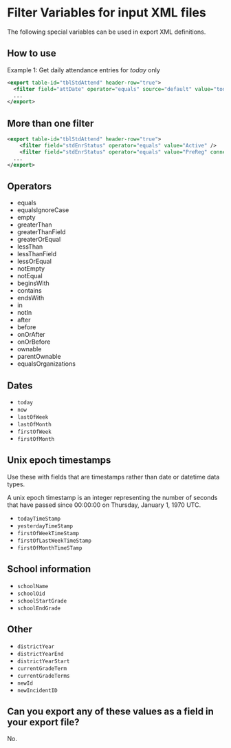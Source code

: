 # Filter Variables for input XML files
The following special variables can be used in export XML definitions.

## How to use
Example 1: Get daily attendance entries for _today_ only
```xml
<export table-id="tblStdAttend" header-row="true">
  <filter field="attDate" operator="equals" source="default" value="today" />
  ...
</export>
```

## More than one filter
```xml
<export table-id="tblStdAttend" header-row="true">
    <filter field="stdEnrStatus" operator="equals" value="Active" />
    <filter field="stdEnrStatus" operator="equals" value="PreReg" connector="or" />
  ...
</export>
```

## Operators
* equals
* equalsIgnoreCase
* empty
* greaterThan
* greaterThanField
* greaterOrEqual
* lessThan
* lessThanField
* lessOrEqual
* notEmpty
* notEqual
* beginsWith
* contains
* endsWith
* in
* notIn
* after
* before
* onOrAfter
* onOrBefore
* ownable
* parentOwnable
* equalsOrganizations

## Dates
* `today`
* `now`
* `lastOfWeek`
* `lastOfMonth`
* `firstOfWeek`
* `firstOfMonth`

## Unix epoch timestamps
Use these with fields that are timestamps rather than date or datetime data types.

A unix epoch timestamp is an integer representing the number of seconds that have passed since 00:00:00 on Thursday, January 1, 1970 UTC.

* `todayTimeStamp`
* `yesterdayTimeStamp`
* `firstOfWeekTimeStamp`
* `firstOfLastWeekTimeStamp`
* `firstOfMonthTimeSTamp`

## School information
* `schoolName`
* `schoolOid`
* `schoolStartGrade`
* `schoolEndGrade`


## Other
* `districtYear`
* `districtYearEnd`
* `districtYearStart`
* `currentGradeTerm`
* `currentGradeTerms`
* `newId`
* `newIncidentID`

## Can you export any of these values as a field in your export file?
No.
